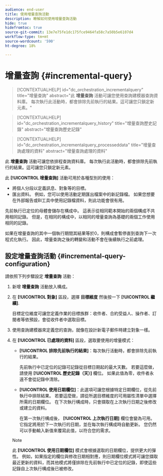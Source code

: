 ```yaml
---
audience: end-user
title: 使用增量查詢活動
description: 瞭解如何使用增量查詢活動
hide: true
hidefromtoc: true
source-git-commit: 13e7e75fe1dc175fce9464fa58c7a50b5e6107d4
workflow-type: tm+mt
source-wordcount: '590'
ht-degree: 18%

---
```


# 增量查詢 {#incremental-query}

>[!CONTEXTUALHELP]
>id="dc_orchestration_incrementalquery"
>title="增量查詢"
>abstract="此 **增量查詢** 活動可讓您使用查詢建模器查詢資料庫。 每次執行此活動時，都會排除先前執行的結果。這可讓您只鎖定新元素。"

>[!CONTEXTUALHELP]
>id="dc_orchestration_incrementalquery_history"
>title="增量查詢歷史記錄"
>abstract="增量查詢歷史記錄"

>[!CONTEXTUALHELP]
>id="dc_orchestration_incrementalquery_processeddata"
>title="增量查詢處理的資料"
>abstract="增量查詢處理的資料"

此 **增量查詢** 活動可讓您依排程查詢資料庫。 每次執行此活動時，都會排除先前執行的結果。這可讓您只鎖定新元素。

此 **[!UICONTROL 增量查詢]** 活動可用於各種型別的使用：

* 將個人分段以定義訊息、對象等的目標。
* 匯出資料。 例如，您可以使用活動定期匯出檔案中的新記錄檔。 如果您想要在外部報告或BI工具中使用記錄檔資料，則此功能會很有用。

先前執行已定位的母體會儲存在構成中。 這表示從相同範本開始的兩個構成不共用相同記錄。 但是，在相同的構成中，以相同的增量查詢為基礎的兩個工作使用相同的記錄。

如果在增量查詢的其中一個執行期間其結果等於0，則構成會暫停直到查詢下一次程式化執行。 因此，增量查詢之後的轉變和活動不會在後續執行之前處理。

## 設定增量查詢活動 {#incremental-query-configuration}

請依照下列步驟設定 **增量查詢** 活動：

1. 新增 **增量查詢** 活動放入構成。

1. 在 **[!UICONTROL 對象]** 區段，選擇 **目標維度** 然後按一下 **[!UICONTROL 繼續]**.

   目標定位維度可讓您定義作業的目標族群：收件者、合約受益人、操作者、訂閱者等依預設，會從收件者中選取目標。 <!--[Learn more about targeting dimensions](../../audience/about-recipients.md#targeting-dimensions)-->

1. 使用查詢建模器來定義您的查詢，就像在設計新電子郵件時建立對象一樣。 <!--[Learn how to work with the query modeler](../../query/query-modeler-overview.md)-->

1. 在 **[!UICONTROL 已處理的資料]** 區段，選取要使用的增量模式：

   * **[!UICONTROL 排除先前執行的結果]**：每次執行活動時，都會排除先前執行的結果。

     先前執行中已定位的記錄可記錄從目標日期起的最大天數。 若要這麼做，請使用 **[!UICONTROL 歷史記錄（天）]** 欄位。 如果此值為零，收件者永遠不會從記錄中清除。

   * **[!UICONTROL 使用日期欄位]**：此選項可讓您根據特定日期欄位，從先前執行中排除結果。 若要這麼做，請從所選目標維度的可用屬性清單中選擇所需的日期欄位。 在下次執行構成時，只會擷取在上次執行日期之後修改或建立的資料。

     在第一次執行構成後， **[!UICONTROL 上次執行日期]** 欄位會變為可用。 它指定將用於下一次執行的日期，並在每次執行構成時自動更新。 您仍然可以手動輸入新值來覆寫此值，以符合您的需求。

   >[!NOTE]
   >
   >此 **[!UICONTROL 使用日期欄位]** 模式會根據選取的日期欄位，提供更大的彈性。 例如，如果指定的欄位與修改日期相對應，則日期欄位模式將可讓您擷取最近更新的資料，而其他模式將僅排除在先前執行中已定位的記錄，即使這些記錄自上次執行構成後已被修改。

<!--

## Example {#incremental-query-example}

The following example shows the configuration of a workflow which filters every week the profiles in the Adobe Campaign database that are subscribed to the Yoga Newsletter service, to send them a welcome email.

![](../assets/incremental-query-example.png)

The workflow is made up of the following elements:

* A **[!UICONTROL Scheduler]** activity, to execute the workflow every Monday at 6 am.
* An **[!UICONTROL Incremental query]** activity, which targets all of the current subscribers during the first execution, then only the new subscribers of that week during the following executions.
* An **[!UICONTROL Email delivery]** activity.
-->

